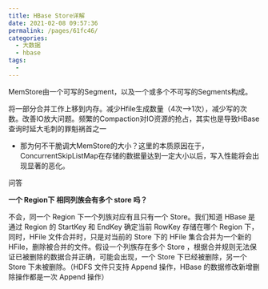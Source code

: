 ```yaml
---
title: HBase Store详解
date: 2021-02-08 09:57:36
permalink: /pages/61fc46/
categories:
  - 大数据
  - hbase
tags:
  - 
---
```

MemStore由一个可写的Segment，以及一个或多个不可写的Segments构成。

将一部分合并工作上移到内存。减少Hfile生成数量（4次-->1次），减少写的次数。改善IO放大问题。频繁的Compaction对IO资源的抢占，其实也是导致HBase查询时延大毛刺的罪魁祸首之一

- 那为何不干脆调大MemStore的大小？这里的本质原因在于，ConcurrentSkipListMap在存储的数据量达到一定大小以后，写入性能将会出现显著的恶化。

问答

**一个 Region下 相同列族会有多个 store 吗？**

不会，同一个 Region 下一个列族对应有且只有一个 Store。我们知道 HBase 是通过 Region 的 StartKey 和 EndKey 确定当前 RowKey 存储在哪个 Region 下，同时，HFile 文件合并时，只是对当前的 Store 下的 HFile 集合合并为一个新的 HFile，删除被合并的文件。假设一个列族存在多个 Store ，根据合并规则无法保证已被删除的数据合并正确，可能会出现，一个 Store 下已经被删除，另一个 Store 下未被删除。（HDFS 文件只支持 Append 操作，HBase 的数据修改新增删除操作都是一次 Append 操作）


